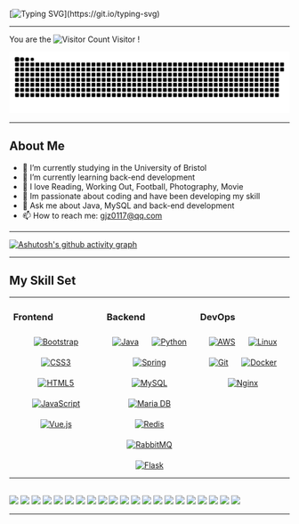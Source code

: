 [![Typing SVG](https://readme-typing-svg.demolab.com?font=Fira+Code&weight=500&size=28&duration=6000&pause=2000&center=true&random=false&width=1000&height=80&lines=System.out.println(%22Hello+World!%22);Welcome+to+My+Github+Homepage!)](https://git.io/typing-svg)

---

You are the ![Visitor Count](https://profile-counter.glitch.me/GJZ0117/count.svg) Visitor !

![](https://github.com/GJZ0117/GJZ0117/blob/main/assets/github-snake.svg)

---

## About Me
+ 🔭 I’m currently studying in the University of Bristol
+ 🌱 I’m currently learning back-end development
+ 🤔 I love Reading, Working Out, Football, Photography, Movie
+ 😬 Im passionate about coding and have been developing my skill
+ 💬 Ask me about Java, MySQL and back-end development
+ 📫 How to reach me: gjz0117@qq.com

---

[![Ashutosh's github activity graph](https://github-readme-activity-graph.vercel.app/graph?username=GJZ0117&theme=react-dark)](https://github.com/ashutosh00710/github-readme-activity-graph)

---


## My Skill Set  
<table><tr><td valign="top" width="33%">
  
### Frontend  
<div align="center">  
<a href="https://getbootstrap.com/docs/3.4/javascript/" target="_blank"><img style="margin: 10px" src="https://profilinator.rishav.dev/skills-assets/bootstrap-plain.svg" alt="Bootstrap" height="50" /></a>  
<a href="https://www.w3schools.com/css/" target="_blank"><img style="margin: 10px" src="https://profilinator.rishav.dev/skills-assets/css3-original-wordmark.svg" alt="CSS3" height="50" /></a>  
<a href="https://en.wikipedia.org/wiki/HTML5" target="_blank"><img style="margin: 10px" src="https://profilinator.rishav.dev/skills-assets/html5-original-wordmark.svg" alt="HTML5" height="50" /></a>  
<a href="https://www.javascript.com/" target="_blank"><img style="margin: 10px" src="https://profilinator.rishav.dev/skills-assets/javascript-original.svg" alt="JavaScript" height="50" /></a>  
<a href="https://vuejs.org/" target="_blank"><img style="margin: 10px" src="https://profilinator.rishav.dev/skills-assets/vuejs-original-wordmark.svg" alt="Vue.js" height="50" /></a>  
</div>
</td><td valign="top" width="33%">

### Backend  
<div align="center">
<a href="https://www.java.com/" target="_blank"><img style="margin: 10px" src="https://profilinator.rishav.dev/skills-assets/java-original-wordmark.svg" alt="Java" height="50" /></a>  
<a href="https://www.python.org/" target="_blank"><img style="margin: 10px" src="https://profilinator.rishav.dev/skills-assets/python-original.svg" alt="Python" height="50" /></a>  
<a href="https://docs.spring.io/spring-framework/docs/3.0.x/reference/expressions.html#:~:text=The%20Spring%20Expression%20Language%20(SpEL,and%20basic%20string%20templating%20functionality." target="_blank"><img style="margin: 10px" src="https://profilinator.rishav.dev/skills-assets/springio-icon.svg" alt="Spring" height="50" /></a>  
<a href="https://www.mysql.com/" target="_blank"><img style="margin: 10px" src="https://profilinator.rishav.dev/skills-assets/mysql-original-wordmark.svg" alt="MySQL" height="50" /></a>  
<a href="https://mariadb.org/" target="_blank"><img style="margin: 10px" src="https://profilinator.rishav.dev/skills-assets/mariadb.png" alt="Maria DB" height="50" /></a>  
<a href="https://redis.io/" target="_blank"><img style="margin: 10px" src="https://profilinator.rishav.dev/skills-assets/redis-original-wordmark.svg" alt="Redis" height="50" /></a>  
<a href="https://www.rabbitmq.com/" target="_blank"><img style="margin: 10px" src="https://profilinator.rishav.dev/skills-assets/rabbitmq-icon.svg" alt="RabbitMQ" height="50" /></a>  
<a href="https://flask.palletsprojects.com/" target="_blank"><img style="margin: 10px" src="https://profilinator.rishav.dev/skills-assets/flask.png" alt="Flask" height="50" /></a>  
</div>
</td><td valign="top" width="33%">
  
### DevOps  
<div align="center">  
<a href="https://aws.amazon.com/" target="_blank"><img style="margin: 10px" src="https://profilinator.rishav.dev/skills-assets/amazonwebservices-original-wordmark.svg" alt="AWS" height="50" /></a>  
<a href="https://www.linux.org/" target="_blank"><img style="margin: 10px" src="https://profilinator.rishav.dev/skills-assets/linux-original.svg" alt="Linux" height="50" /></a>  
<a href="https://github.com/" target="_blank"><img style="margin: 10px" src="https://profilinator.rishav.dev/skills-assets/git-scm-icon.svg" alt="Git" height="50" /></a>  
<a href="https://www.docker.com/" target="_blank"><img style="margin: 10px" src="https://profilinator.rishav.dev/skills-assets/docker-original-wordmark.svg" alt="Docker" height="50" /></a>  
<a href="https://www.nginx.com/" target="_blank"><img style="margin: 10px" src="https://profilinator.rishav.dev/skills-assets/nginx-original.svg" alt="Nginx" height="50" /></a>  
</div>
</td></tr></table>  

</br>

<span > 
  <img src="https://img.shields.io/badge/Java-orange" /> 
  <img src="https://img.shields.io/badge/Python-blue" />
  <img src="https://img.shields.io/badge/Linux-grey" />
  <img src="https://img.shields.io/badge/MySQL-blue" />
  <img src="https://img.shields.io/badge/Spring-green" />
  <img src="https://img.shields.io/badge/Spring MVC-green" />
  <img src="https://img.shields.io/badge/Spring Boot-green" />
  <img src="https://img.shields.io/badge/Spring Cloud-green" />
  <img src="https://img.shields.io/badge/JUC-orange" />
  <img src="https://img.shields.io/badge/JVM-orange" />
  <img src="https://img.shields.io/badge/Redis-red" />
  <img src="https://img.shields.io/badge/RabbitMQ-orange" />
  <img src="https://img.shields.io/badge/Nginx-green" />
  <img src="https://img.shields.io/badge/Git-grey" />
  <img src="https://img.shields.io/badge/Docker-blue" />
  <img src="https://img.shields.io/badge/HTML-green" />
  <img src="https://img.shields.io/badge/CSS-orange" />
  <img src="https://img.shields.io/badge/Javascript-yellow" />
  <img src="https://img.shields.io/badge/Vue-green" />
  <img src="https://img.shields.io/badge/Bootstrap-grey" />
  <img src="https://img.shields.io/badge/Axios-blue" />
</span>

---
